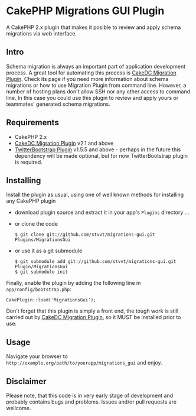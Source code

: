 CakePHP Migrations GUI Plugin
==============

A CakePHP 2.x plugin that makes it posible to review and apply schema migrations via web interface.

## Intro

Schema migration is always an important part of application development process. A great tool for automating this
process is [CakeDC Migration Plugin](https://github.com/CakeDC/migrations). Check its page if you need more 
information about schema migrations or how to use Migration Plugin from command line. However, a number of hosting 
plans don't allow SSH nor any other access to command line. In this case you could use this plugin to review and apply 
yours or teammates' generated schema migrations.

## Requirements

 * CakePHP 2.x
 * [CakeDC Migration Plugin](https://github.com/CakeDC/migrations) v2.1 and above
 * [TwitterBootstrap Plugin](https://github.com/slywalker/TwitterBootstrap) v1.5.5 and above - perhaps in the future this 
   dependency will be made optional, but for now TwitterBootstrap plugin is required.

## Installing

Install the plugin as usual, using one of well known methods for installing any CakePHP plugin

 * download plugin source and extract it in your app's `Plugins` directory ...
 * or clone the code
  
   ```
   $ git clone git://github.com/stvvt/migrations-gui.git Plugins/MigrationsGui
   ```
 * or use it as a git submodule

   ```
   $ git submodule add git://github.com/stvvt/migrations-gui.git Plugin/MigrationsGui
   $ git submodule init
   ```
   
Finally, enable the plugin by adding the following line in `app/config/bootstrap.php`:

```
CakePlugin::load('MigrationsGui');
```

Don't forget that this plugin is simply a front end, thе tough work is still carried out by 
[CakeDC Migration Plugin](https://github.com/CakeDC/migrations), so it MUST be installed prior to use.

## Usage

Navigate your browser to ```http://example.org/path/to/yourapp/migrations_gui``` and enjoy.

## Disclaimer

Please note, that this code is in very early stage of development and probably contains bugs and problems.
Issues and/or pull requests are wellcome.
